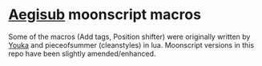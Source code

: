 [Aegisub](https://github.com/Aegisub/Aegisub) moonscript macros
========

Some of the macros (Add tags, Position shifter) were originally written by [Youka](http://forum.youka.de/index.php?topic=4.0) and pieceofsummer (cleanstyles) in lua.
Moonscript versions in this repo have been slightly amended/enhanced.
